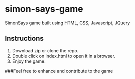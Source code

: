 # simon-says-game
SimonSays game built using HTML, CSS, Javascript, JQuery

## Instructions
1. Download zip or clone the repo.
2. Double click on index.html to open it in a browser.
3. Enjoy the game.

###Feel free to enhance and contribute to the game
